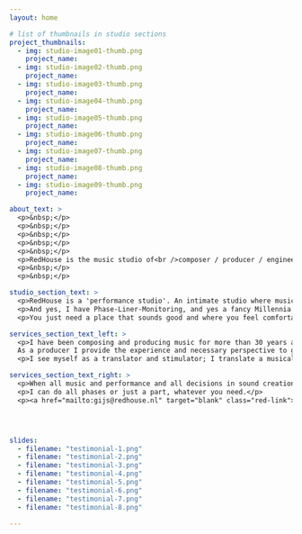 ```yaml
---
layout: home

# list of thumbnails in studio sections
project_thumbnails:
  - img: studio-image01-thumb.png
    project_name: 
  - img: studio-image02-thumb.png
    project_name: 
  - img: studio-image03-thumb.png
    project_name: 
  - img: studio-image04-thumb.png
    project_name: 
  - img: studio-image05-thumb.png
    project_name: 
  - img: studio-image06-thumb.png
    project_name: 
  - img: studio-image07-thumb.png
    project_name: 
  - img: studio-image08-thumb.png
    project_name: 
  - img: studio-image09-thumb.png
    project_name: 

about_text: >
  <p>&nbsp;</p>
  <p>&nbsp;</p>
  <p>&nbsp;</p>
  <p>&nbsp;</p>
  <p>&nbsp;</p>
  <p>RedHouse is the music studio of<br />composer / producer / engineer / sound-designer<br />Gijs van Klooster.</p>
  <p>&nbsp;</p>
  <p>&nbsp;</p>

studio_section_text: >
  <p>RedHouse is a 'performance studio'. An intimate studio where musical ideas can be captured without interrupting the flow of a musician. One room where everybody is together working on the same thing. Lotsa instruments and toys available to play.</p>
  <p>And yes, I have Phase-Liner-Monitoring, and yes a fancy Millennia pre-amp too, and I could go on dropping names. But that is not the essence of a studio in my view.</p>
  <p>You just need a place that sounds good and where you feel comfortable, with a guy that knows how to work that sh*t.</p>

services_section_text_left: >
  <p>I have been composing and producing music for more than 30 years and cover the whole process that often starts in a rehearsal room or home studio and ends in a mastering studio.<br />
  As a producer I provide the experience and necessary perspective to guide a recording from start to finish.</p>
  <p>I see myself as a translator and stimulator; I translate a musical idea into an experience for the listener.</p>

services_section_text_right: >
  <p>When all music and performance and all decisions in sound creation - from concept to final master -  express the artist's inspiration, you can create a magical musical experience.</p>
  <p>I can do all phases or just a part, whatever you need.</p>
  <p><a href="mailto:gijs@redhouse.nl" target="blank" class="red-link">Get in touch</a> and we'll have a coffee.</p>




slides:
  - filename: "testimonial-1.png"
  - filename: "testimonial-2.png"
  - filename: "testimonial-3.png"
  - filename: "testimonial-4.png"
  - filename: "testimonial-5.png"
  - filename: "testimonial-6.png"
  - filename: "testimonial-7.png"
  - filename: "testimonial-8.png"

---
```

